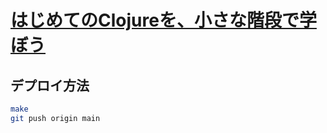 # [はじめてのClojureを、小さな階段で学ぼう](https://blackawa.github.io/clojure-in-small-step/)

## デプロイ方法

```sh
make
git push origin main
```